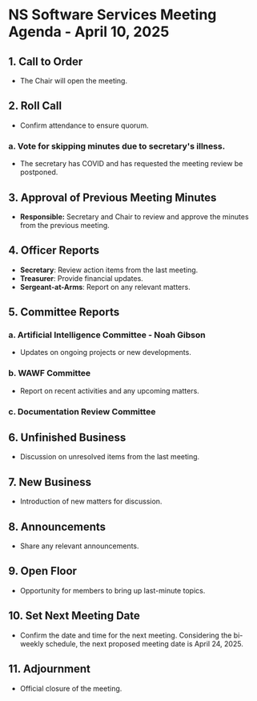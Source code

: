 # NS Software Services Meeting Agenda - April 10, 2025

## 1. Call to Order
- The Chair will open the meeting.

## 2. Roll Call
- Confirm attendance to ensure quorum.

### a. Vote for skipping minutes due to secretary's illness.
- The secretary has COVID and has requested the meeting review be postponed.

## 3. Approval of Previous Meeting Minutes
- **Responsible:** Secretary and Chair to review and approve the minutes from the previous meeting.

## 4. Officer Reports
- **Secretary**: Review action items from the last meeting.
- **Treasurer**: Provide financial updates.
- **Sergeant-at-Arms**: Report on any relevant matters.

## 5. Committee Reports
### a. Artificial Intelligence Committee - Noah Gibson
- Updates on ongoing projects or new developments.
### b. WAWF Committee
- Report on recent activities and any upcoming matters.
### c. Documentation Review Committee
<!-- Temporarily disbanded until needed for new documentation review -->

## 6. Unfinished Business
- Discussion on unresolved items from the last meeting.

## 7. New Business
- Introduction of new matters for discussion.

## 8. Announcements
- Share any relevant announcements.

## 9. Open Floor
- Opportunity for members to bring up last-minute topics.

## 10. Set Next Meeting Date
- Confirm the date and time for the next meeting. Considering the bi-weekly schedule, the next proposed meeting date is April 24, 2025.

## 11. Adjournment
- Official closure of the meeting.

